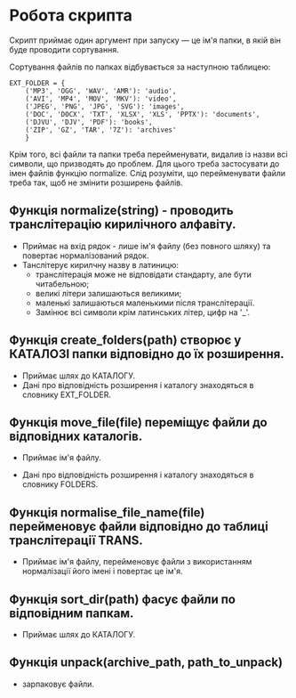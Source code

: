 # Робота скрипта

Скрипт приймає один аргумент при запуску — це ім'я папки, в якій він буде проводити сортування.

Сортування файлів по папках відбувається за наступною таблицею:

```
EXT_FOLDER = {
    ('MP3', 'OGG', 'WAV', 'AMR'): 'audio',
    ('AVI', 'MP4', 'MOV', 'MKV'): 'video',
    ('JPEG', 'PNG', 'JPG', 'SVG'): 'images',
    ('DOC', 'DOCX', 'TXT', 'XLSX', 'XLS', 'PPTX'): 'documents',
    ('DJVU', 'DJV', 'PDF'): 'books',
    ('ZIP', 'GZ', 'TAR', '7Z'): 'archives'
    }

```

Крім того, всі файли та папки треба перейменувати, видалив із назви всі символи, що призводять до проблем. Для цього треба застосувати до імен файлів функцію normalize. Слід розуміти, що перейменувати файли треба так, щоб не змінити розширень файлів.

## Функція normalize(string) - проводить транслітерацію кирилічного алфавіту.
- Приймає на вхід рядок - лише ім'я файлу (без повного шляху) та повертає нормалізований рядок.
- Танслітерує кирилчну назву в латиницю:
     - транслітерація може не відповідати стандарту, але бути читабельною;
     - великі літери залишаються великими;
     - маленькі залишаються маленькими після транслітерації.
   - Замінює всі символи крім латинських літер, цифр на '_'.


## Функція create_folders(path) створює у КАТАЛОЗІ папки відповідно до їх розширення.

- Приймає шлях до КАТАЛОГУ.
- Дані про відповідність розширення і каталогу знаходяться в словнику EXT_FOLDER.



## Функція move_file(file) переміщує файли до відповідних каталогів.

- Приймає ім'я файлу.

- Дані про відповідність розширення і каталогу знаходяться в словнику FOLDERS.

  
## Функція normalise_file_name(file) перейменовує файли відповідно до таблиці транслітерації TRANS.

- Приймає ім'я файлу, перейменовує файли з використанням нормалізації його імені і повертає це ім'я.



## Функція sort_dir(path) фасує файли по відповідним папкам.
- Приймає шлях до КАТАЛОГУ.

## Функція unpack(archive_path, path_to_unpack) 
- зарпаковує файли.


